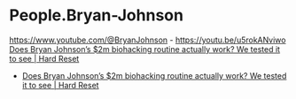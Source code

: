 # People.Bryan-Johnson
https://www.youtube.com/@BryanJohnson - https://youtu.be/u5rokANviwo [Does Bryan Johnson’s $2m biohacking routine actually work? We tested it to see | Hard Reset](https://youtu.be/ECTBg2AtOfc)
- [Does Bryan Johnson’s $2m biohacking routine actually work? We tested it to see | Hard Reset](https://youtu.be/ECTBg2AtOfc)
